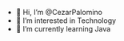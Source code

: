 - 👋 Hi, I’m @CezarPalomino
- 👀 I’m interested in Technology
- 🌱 I’m currently learning Java

<!---
CezarPalomino/CezarPalomino is a ✨ special ✨ repository because its `README.md` (this file) appears on your GitHub profile.
You can click the Preview link to take a look at your changes.
--->
